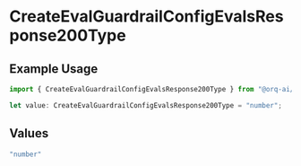 # CreateEvalGuardrailConfigEvalsResponse200Type

## Example Usage

```typescript
import { CreateEvalGuardrailConfigEvalsResponse200Type } from "@orq-ai/node/models/operations";

let value: CreateEvalGuardrailConfigEvalsResponse200Type = "number";
```

## Values

```typescript
"number"
```